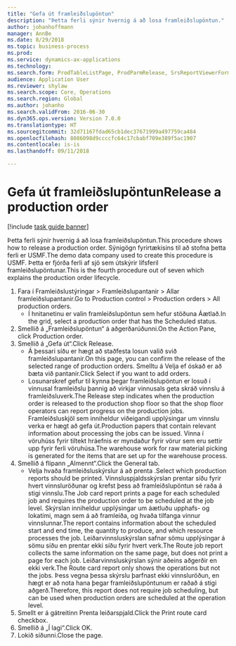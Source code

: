 ```yaml
--- 
title: "Gefa út framleiðslupöntun"
description: "Þetta ferli sýnir hvernig á að losa framleiðslupöntun."
author: johanhoffmann
manager: AnnBe
ms.date: 8/29/2018
ms.topic: business-process
ms.prod: 
ms.service: dynamics-ax-applications
ms.technology: 
ms.search.form: ProdTableListPage, ProdParmRelease, SrsReportViewerForm
audience: Application User
ms.reviewer: shylaw
ms.search.scope: Core, Operations
ms.search.region: Global
ms.author: johanho
ms.search.validFrom: 2016-06-30
ms.dyn365.ops.version: Version 7.0.0
ms.translationtype: HT
ms.sourcegitcommit: 32d71167fdad65cb1dec37671999a497759ca484
ms.openlocfilehash: 8086098d9ccccfc64c17cbabf709e389f5ac1907
ms.contentlocale: is-is
ms.lasthandoff: 09/11/2018

---
```

# <a name="release-a-production-order"></a><span data-ttu-id="3a678-103">Gefa út framleiðslupöntun</span><span class="sxs-lookup"><span data-stu-id="3a678-103">Release a production order</span></span>

[!include [task guide banner](../../includes/task-guide-banner.md)]

<span data-ttu-id="3a678-104">Þetta ferli sýnir hvernig á að losa framleiðslupöntun.</span><span class="sxs-lookup"><span data-stu-id="3a678-104">This procedure shows how to release a production order.</span></span> <span data-ttu-id="3a678-105">Sýnigögn fyrirtækisins til að stofna þetta ferli er USMF.</span><span class="sxs-lookup"><span data-stu-id="3a678-105">The demo data company used to create this procedure is USMF.</span></span> <span data-ttu-id="3a678-106">Þetta er fjórða ferli af sjö sem útskýrir lífsferil framleiðslupöntunar.</span><span class="sxs-lookup"><span data-stu-id="3a678-106">This is the fourth procedure out of seven which explains the production order lifecycle.</span></span>

1. <span data-ttu-id="3a678-107">Fara í Framleiðslustýringar > Framleiðslupantanir > Allar framleiðslupantanir.</span><span class="sxs-lookup"><span data-stu-id="3a678-107">Go to Production control > Production orders > All production orders.</span></span>
    * <span data-ttu-id="3a678-108">Í hnitanetinu er valin framleiðslupöntun sem hefur stöðuna Áætlað.</span><span class="sxs-lookup"><span data-stu-id="3a678-108">In the grid, select a production order that has the Scheduled status.</span></span>  
2. <span data-ttu-id="3a678-109">Smellið á „Framleiðslupöntun“ á aðgerðarúðunni.</span><span class="sxs-lookup"><span data-stu-id="3a678-109">On the Action Pane, click Production order.</span></span>
3. <span data-ttu-id="3a678-110">Smellið á „Gefa út“.</span><span class="sxs-lookup"><span data-stu-id="3a678-110">Click Release.</span></span>
    * <span data-ttu-id="3a678-111">Á þessari síðu er hægt að staðfesta losun valið svið framleiðslupantanir.</span><span class="sxs-lookup"><span data-stu-id="3a678-111">On this page, you can confirm the release of the selected range of production orders.</span></span> <span data-ttu-id="3a678-112">Smelltu á Velja ef óskað er að bæta við pantanir.</span><span class="sxs-lookup"><span data-stu-id="3a678-112">Click Select if you want to add orders.</span></span>  
    * <span data-ttu-id="3a678-113">Losunarskref gefur til kynna þegar framleiðslupöntun er losuð í vinnusal framleiðslu þannig að virkjar vinnusals geta skráð vinnslu á framleiðsluverk.</span><span class="sxs-lookup"><span data-stu-id="3a678-113">The Release step indicates when the production order is released to the production shop floor so that the shop floor operators can report progress on the production jobs.</span></span> <span data-ttu-id="3a678-114">Framleiðsluskjöl sem inniheldur viðeigandi upplýsingar um vinnslu verka er hægt að gefa út.</span><span class="sxs-lookup"><span data-stu-id="3a678-114">Production papers that contain relevant information about processing the jobs can be issued.</span></span> <span data-ttu-id="3a678-115">Vinna í vöruhúss fyrir tiltekt hráefnis er myndaður fyrir vörur sem eru settir upp fyrir ferli vöruhúsa.</span><span class="sxs-lookup"><span data-stu-id="3a678-115">The warehouse work for raw material picking is generated for the items that are set up for the warehouse process.</span></span>  
4. <span data-ttu-id="3a678-116">Smellið á flipann „Almennt“.</span><span class="sxs-lookup"><span data-stu-id="3a678-116">Click the General tab.</span></span>
    * <span data-ttu-id="3a678-117">Velja hvaða framleiðsluskýrslur á að prenta .</span><span class="sxs-lookup"><span data-stu-id="3a678-117">Select which production reports should be printed.</span></span> <span data-ttu-id="3a678-118">Vinnsluspjaldsskýrslan prentar síðu fyrir hvert vinnsluröðunar og krefst þess að framleiðslupöntun sé raða á stigi vinnslu.</span><span class="sxs-lookup"><span data-stu-id="3a678-118">The Job card report prints a page for each scheduled job and requires the production order to be scheduled at the job level.</span></span> <span data-ttu-id="3a678-119">Skýrslan inniheldur upplýsingar um áætluðu upphafs- og lokatími, magn sem á að framleiða, og hvaða tilfanga vinnur vinnslunnar.</span><span class="sxs-lookup"><span data-stu-id="3a678-119">The report contains information about the scheduled start and end time, the quantity to produce, and which resource processes the job.</span></span> <span data-ttu-id="3a678-120">Leiðarvinnsluskýrslan safnar sömu upplýsingar á sömu síðu en prentar ekki síðu fyrir hvert verk.</span><span class="sxs-lookup"><span data-stu-id="3a678-120">The Route job report collects the same information on the same page, but does not print a page for each job.</span></span> <span data-ttu-id="3a678-121">Leiðarvinnsluskýrslan sýnir aðeins aðgerðir en ekki verk.</span><span class="sxs-lookup"><span data-stu-id="3a678-121">The Route card report only shows the operations but not the jobs.</span></span> <span data-ttu-id="3a678-122">Þess vegna þessa skýrslu þarfnast ekki vinnsluröðun, en hægt er að nota hana þegar framleiðslupöntunum er raðað á stigi aðgerð.</span><span class="sxs-lookup"><span data-stu-id="3a678-122">Therefore, this report does not require job scheduling, but can be used when production orders are scheduled at the operation level.</span></span>  
5. <span data-ttu-id="3a678-123">Smellt er á gátreitinn Prenta leiðarspjald.</span><span class="sxs-lookup"><span data-stu-id="3a678-123">Click the Print route card checkbox.</span></span>
6. <span data-ttu-id="3a678-124">Smellið á „Í lagi“.</span><span class="sxs-lookup"><span data-stu-id="3a678-124">Click OK.</span></span>
7. <span data-ttu-id="3a678-125">Lokið síðunni.</span><span class="sxs-lookup"><span data-stu-id="3a678-125">Close the page.</span></span>


